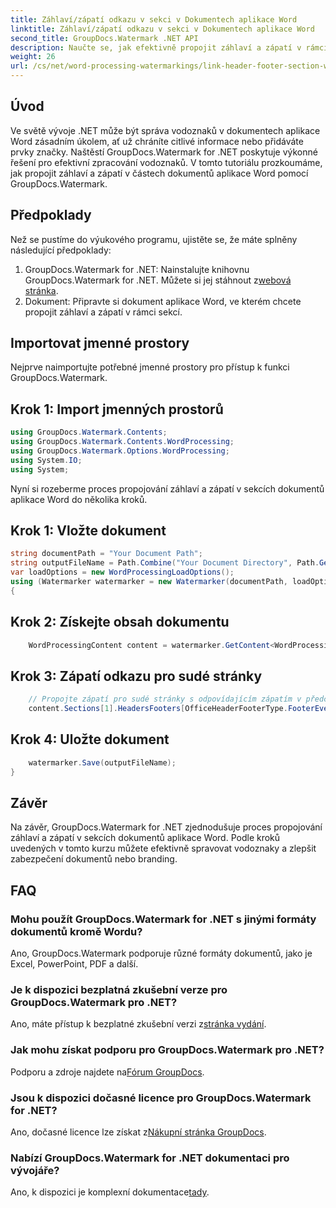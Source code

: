 ```yaml
---
title: Záhlaví/zápatí odkazu v sekci v Dokumentech aplikace Word
linktitle: Záhlaví/zápatí odkazu v sekci v Dokumentech aplikace Word
second_title: GroupDocs.Watermark .NET API
description: Naučte se, jak efektivně propojit záhlaví a zápatí v rámci sekcí dokumentů aplikace Word pomocí GroupDocs.Watermark for .NET. Správa a zabezpečení dokumentů.
weight: 26
url: /cs/net/word-processing-watermarkings/link-header-footer-section-word-docs/
---
```

## Úvod
Ve světě vývoje .NET může být správa vodoznaků v dokumentech aplikace Word zásadním úkolem, ať už chráníte citlivé informace nebo přidáváte prvky značky. Naštěstí GroupDocs.Watermark for .NET poskytuje výkonné řešení pro efektivní zpracování vodoznaků. V tomto tutoriálu prozkoumáme, jak propojit záhlaví a zápatí v částech dokumentů aplikace Word pomocí GroupDocs.Watermark.
## Předpoklady
Než se pustíme do výukového programu, ujistěte se, že máte splněny následující předpoklady:
1. GroupDocs.Watermark for .NET: Nainstalujte knihovnu GroupDocs.Watermark for .NET. Můžete si jej stáhnout z[webová stránka](https://releases.groupdocs.com/Watermark/net/).
2. Dokument: Připravte si dokument aplikace Word, ve kterém chcete propojit záhlaví a zápatí v rámci sekcí.

## Importovat jmenné prostory
Nejprve naimportujte potřebné jmenné prostory pro přístup k funkci GroupDocs.Watermark.
## Krok 1: Import jmenných prostorů
```csharp
using GroupDocs.Watermark.Contents;
using GroupDocs.Watermark.Contents.WordProcessing;
using GroupDocs.Watermark.Options.WordProcessing;
using System.IO;
using System;
```
Nyní si rozeberme proces propojování záhlaví a zápatí v sekcích dokumentů aplikace Word do několika kroků.
## Krok 1: Vložte dokument
```csharp
string documentPath = "Your Document Path";
string outputFileName = Path.Combine("Your Document Directory", Path.GetFileName(documentPath));
var loadOptions = new WordProcessingLoadOptions();
using (Watermarker watermarker = new Watermarker(documentPath, loadOptions))
{
```
## Krok 2: Získejte obsah dokumentu
```csharp
    WordProcessingContent content = watermarker.GetContent<WordProcessingContent>();
```
## Krok 3: Zápatí odkazu pro sudé stránky
```csharp
    // Propojte zápatí pro sudé stránky s odpovídajícím zápatím v předchozí části
    content.Sections[1].HeadersFooters[OfficeHeaderFooterType.FooterEven].IsLinkedToPrevious = true;
```
## Krok 4: Uložte dokument
```csharp
    watermarker.Save(outputFileName);
}
```

## Závěr
Na závěr, GroupDocs.Watermark for .NET zjednodušuje proces propojování záhlaví a zápatí v sekcích dokumentů aplikace Word. Podle kroků uvedených v tomto kurzu můžete efektivně spravovat vodoznaky a zlepšit zabezpečení dokumentů nebo branding.
## FAQ
### Mohu použít GroupDocs.Watermark for .NET s jinými formáty dokumentů kromě Wordu?
Ano, GroupDocs.Watermark podporuje různé formáty dokumentů, jako je Excel, PowerPoint, PDF a další.
### Je k dispozici bezplatná zkušební verze pro GroupDocs.Watermark pro .NET?
Ano, máte přístup k bezplatné zkušební verzi z[stránka vydání](https://releases.groupdocs.com/).
### Jak mohu získat podporu pro GroupDocs.Watermark pro .NET?
 Podporu a zdroje najdete na[Fórum GroupDocs](https://forum.groupdocs.com/c/watermark/19).
### Jsou k dispozici dočasné licence pro GroupDocs.Watermark for .NET?
 Ano, dočasné licence lze získat z[Nákupní stránka GroupDocs](https://purchase.groupdocs.com/temporary-license/).
### Nabízí GroupDocs.Watermark for .NET dokumentaci pro vývojáře?
 Ano, k dispozici je komplexní dokumentace[tady](https://tutorials.groupdocs.com/Watermark/net/).